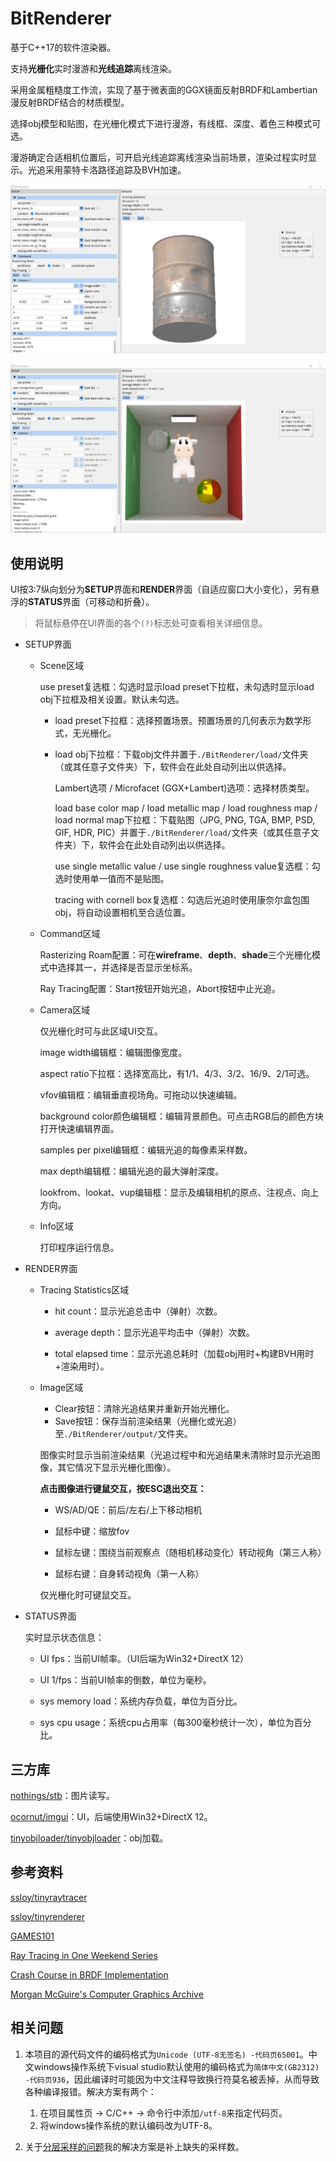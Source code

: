 # BitRenderer

基于C++17的软件渲染器。

支持**光栅化**实时漫游和**光线追踪**离线渲染。

采用金属粗糙度工作流，实现了基于微表面的GGX镜面反射BRDF和Lambertian漫反射BRDF结合的材质模型。

选择obj模型和贴图，在光栅化模式下进行漫游，有线框、深度、着色三种模式可选。

漫游确定合适相机位置后，可开启光线追踪离线渲染当前场景，渲染过程实时显示。光追采用蒙特卡洛路径追踪及BVH加速。

![光栅化](./screenshot/20240311-01.jpg)

![光追](./screenshot/20240311-02.jpg)

## 使用说明

UI按3:7纵向划分为**SETUP**界面和**RENDER**界面（自适应窗口大小变化），另有悬浮的**STATUS**界面（可移动和折叠）。

> 将鼠标悬停在UI界面的各个`(?)`标志处可查看相关详细信息。

- SETUP界面

   - Scene区域

     use preset复选框：勾选时显示load preset下拉框，未勾选时显示load obj下拉框及相关设置。默认未勾选。

     - load preset下拉框：选择预置场景。预置场景的几何表示为数学形式，无光栅化。

     - load obj下拉框：下载obj文件并置于`./BitRenderer/load/`文件夹（或其任意子文件夹）下，软件会在此处自动列出以供选择。

       Lambert选项 / Microfacet (GGX+Lambert)选项：选择材质类型。

       load base color map / load metallic map / load roughness map / load normal map下拉框：下载贴图（JPG, PNG, TGA, BMP, PSD, GIF, HDR, PIC）并置于`./BitRenderer/load/`文件夹（或其任意子文件夹）下，软件会在此处自动列出以供选择。
       
       use single metallic value / use single roughness value复选框：勾选时使用单一值而不是贴图。
       
       tracing with cornell box复选框：勾选后光追时使用康奈尔盒包围obj，将自动设置相机至合适位置。
       

   - Command区域

     Rasterizing Roam配置：可在**wireframe**、**depth**、**shade**三个光栅化模式中选择其一，并选择是否显示坐标系。

     Ray Tracing配置：Start按钮开始光追，Abort按钮中止光追。

   - Camera区域

     仅光栅化时可与此区域UI交互。

     image width编辑框：编辑图像宽度。

     aspect ratio下拉框：选择宽高比，有1/1、4/3、3/2、16/9、2/1可选。

     vfov编辑框：编辑垂直视场角。可拖动以快速编辑。

     background color颜色编辑框：编辑背景颜色。可点击RGB后的颜色方块打开快速编辑界面。

     samples per pixel编辑框：编辑光追的每像素采样数。

     max depth编辑框：编辑光追的最大弹射深度。

     lookfrom、lookat、vup编辑框：显示及编辑相机的原点、注视点、向上方向。

   - Info区域

     打印程序运行信息。

- RENDER界面

   - Tracing Statistics区域

     - hit count：显示光追总击中（弹射）次数。

     - average depth：显示光追平均击中（弹射）次数。

     - total elapsed time：显示光追总耗时（加载obj用时+构建BVH用时+渲染用时）。

   - Image区域

     - Clear按钮：清除光追结果并重新开始光栅化。
     - Save按钮：保存当前渲染结果（光栅化或光追）至`./BitRenderer/output/`文件夹。

     图像实时显示当前渲染结果（光追过程中和光追结果未清除时显示光追图像，其它情况下显示光栅化图像）。

     **点击图像进行键鼠交互，按ESC退出交互：**

     - WS/AD/QE：前后/左右/上下移动相机

     - 鼠标中键：缩放fov

     -  鼠标左键：围绕当前观察点（随相机移动变化）转动视角（第三人称）

     - 鼠标右键：自身转动视角（第一人称）
   
     仅光栅化时可键鼠交互。

- STATUS界面

   实时显示状态信息：

   - UI fps：当前UI帧率。（UI后端为Win32+DirectX 12）

   - UI 1/fps：当前UI帧率的倒数，单位为毫秒。

   - sys memory load：系统内存负载，单位为百分比。

   - sys cpu usage：系统cpu占用率（每300毫秒统计一次），单位为百分比。

## 三方库

[nothings/stb](https://github.com/nothings/stb)：图片读写。

[ocornut/imgui](https://github.com/ocornut/imgui)：UI，后端使用Win32+DirectX 12。

[tinyobjloader/tinyobjloader](https://github.com/tinyobjloader/tinyobjloader)：obj加载。

## 参考资料

[ssloy/tinyraytracer](https://github.com/ssloy/tinyraytracer)

[ssloy/tinyrenderer](https://github.com/ssloy/tinyrenderer)

[GAMES101](https://sites.cs.ucsb.edu/~lingqi/teaching/games101.html)

[Ray Tracing in One Weekend Series](https://raytracing.github.io/)

[Crash Course in BRDF Implementation](https://boksajak.github.io/blog/BRDF)

[Morgan McGuire's Computer Graphics Archive](https://casual-effects.com/data/)

## 相关问题

1. 本项目的源代码文件的编码格式为`Unicode (UTF-8无签名) -代码页65001`。中文windows操作系统下visual studio默认使用的编码格式为`简体中文(GB2312) -代码页936`，因此编译时可能因为中文注释导致换行符莫名被丢掉，从而导致各种编译报错。解决方案有两个：
   1. 在项目属性页 -> C/C++ -> 命令行中添加`/utf-8`来指定代码页。
   1. 将windows操作系统的默认编码改为UTF-8。


2. 关于[分层采样的问题](https://github.com/RayTracing/raytracing.github.io/issues/1370)我的解决方案是补上缺失的采样数。

